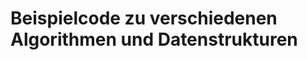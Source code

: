 Beispielcode zu verschiedenen Algorithmen und Datenstrukturen
=============================================================
